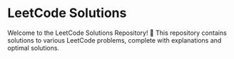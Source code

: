 # LeetCode Solutions

Welcome to the LeetCode Solutions Repository! 🎉 This repository contains solutions to various LeetCode problems, complete with explanations and optimal solutions.

